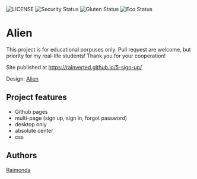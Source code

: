 ![LICENSE](https://img.shields.io/badge/license-MIT-blue.svg?style=flat-square)
![Security Status](https://img.shields.io/security-headers?label=Security&url=https%3A%2F%2Fgithub.com&style=flat-square)
![Gluten Status](https://img.shields.io/badge/Gluten-Free-green.svg)
![Eco Status](https://img.shields.io/badge/ECO-Friendly-green.svg)

# Alien


This project is for educational porpuses only. Pull request are welcome, but priority for my real-life students! Thank you for your cooperation!

Site published at https://rainverted.github.io/5-sign-up/

Design: [Alien](https://discord.com/channels/571393319201144843/833468929020133416)

## Project features

- Github pages
- multi-page (sign up, sign in, forgot password)
- desktop only
- absolute center
- css 

## Authors

[Raimonda](https://github.com/rainverted)